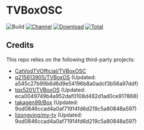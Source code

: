 # TVBoxOSC

![Build](https://shields.io/github/actions/workflow/status/tqx5201/TVBoxOSC/test.yml?branch=master&logo=github&label=Build)
[![Channel](https://img.shields.io/badge/Follow-Telegram-blue.svg?logo=telegram)](https://t.me/TVBoxOSC)
[![Download](https://img.shields.io/github/v/release/tqx5201/TVBoxOSC?color=orange&logoColor=orange&label=Download&logo=DocuSign)](https://github.com/tqx5201/TVBoxOSC/releases/latest) 
[![Total](https://shields.io/github/downloads/tqx5201/TVBoxOSC/total?logo=Bookmeter&label=Counts&logoColor=yellow&color=yellow)](https://github.com/tqx5201/TVBoxOSC/releases)

## Credits
This repo relies on the following third-party projects:
- [CatVodTVOfficial/TVBoxOSC](https://github.com/CatVodTVOfficial/TVBoxOSC)
- [q215613905/TVBoxOS](https://github.com/q215613905/TVBoxOS) (Updated: a545c27b99b6d6d9e54196b8a0adcf3b56a97ddf)
- [tqx5201/TVBoxOS](https://github.com/tqx5201/TVBoxOS) (Updated: eca0049749b4a952daf0108d482d1ad0ce917868)
- [takagen99/Box](https://github.com/takagen99/Box) (Updated: 9od0846ccad4a0af71914fd6d219c5a80848a597)
- [lizongying/my-tv](https://github.com/lizongying/my-tv) (Updated: 9od0846ccad4a0af71914fd6d219c5a80848a597)
